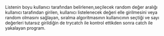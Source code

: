  Listenin boyu kullanıcı tarafından belirlenen,seçilecek random değer aralığı kullanıcı tarafından girilen,
 kullanıcı listelenecek değeri elle girilmesini veya random olmasını sağlayan, sıralma algoritmasının kullanıcının seçtiği ve
 sayı değerleri tutarsız girildiğin de trycatch ile kontrol ettikden sonra catch ile yakalayan program.
